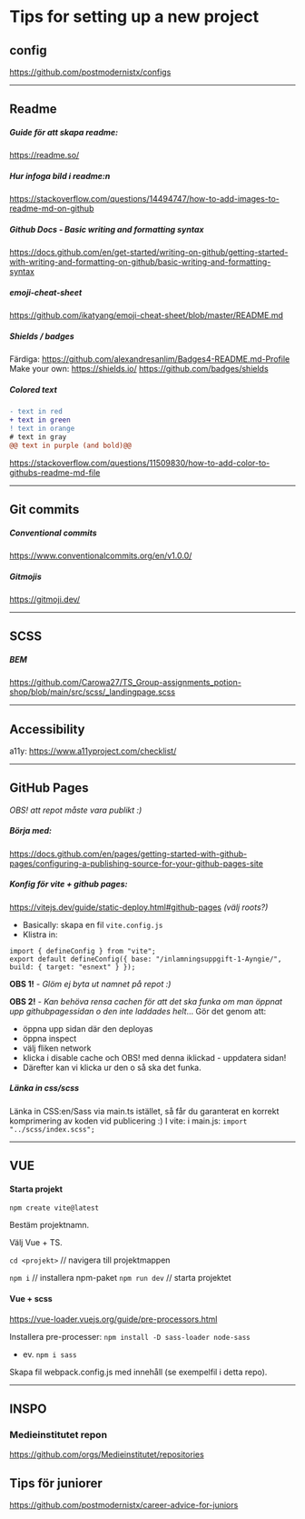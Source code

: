 # Tips for setting up a new project

## config
https://github.com/postmodernistx/configs

---

## Readme
##### Guide för att skapa readme:
https://readme.so/

##### Hur infoga bild i readme:n
https://stackoverflow.com/questions/14494747/how-to-add-images-to-readme-md-on-github

##### Github Docs - Basic writing and formatting syntax
https://docs.github.com/en/get-started/writing-on-github/getting-started-with-writing-and-formatting-on-github/basic-writing-and-formatting-syntax

##### emoji-cheat-sheet 
https://github.com/ikatyang/emoji-cheat-sheet/blob/master/README.md

##### Shields / badges 
Färdiga: https://github.com/alexandresanlim/Badges4-README.md-Profile
Make your own: https://shields.io/
https://github.com/badges/shields

##### Colored text
```diff
- text in red
+ text in green
! text in orange
# text in gray
@@ text in purple (and bold)@@
```
https://stackoverflow.com/questions/11509830/how-to-add-color-to-githubs-readme-md-file

---

## Git commits 

##### Conventional commits
https://www.conventionalcommits.org/en/v1.0.0/

##### Gitmojis
https://gitmoji.dev/

---

## SCSS
##### BEM
https://github.com/Carowa27/TS_Group-assignments_potion-shop/blob/main/src/scss/_landingpage.scss

---

## Accessibility
a11y:
https://www.a11yproject.com/checklist/

---

## GitHub Pages
*OBS! att repot måste vara publikt :)*

##### Börja med:
https://docs.github.com/en/pages/getting-started-with-github-pages/configuring-a-publishing-source-for-your-github-pages-site

##### Konfig för vite + github pages:
https://vitejs.dev/guide/static-deploy.html#github-pages
*(välj roots?)*

- Basically: skapa en fil `vite.config.js`
- Klistra in:
```
import { defineConfig } from "vite";
export default defineConfig({ base: "/inlamningsuppgift-1-Ayngie/", build: { target: "esnext" } });

```
**OBS 1!** - *Glöm ej byta ut namnet på repot :)*

**OBS 2!** - *Kan behöva rensa cachen för att det ska funka om man öppnat upp githubpagessidan o den inte laddades helt*...
Gör det genom att:
- öppna upp sidan där den deployas
- öppna inspect
- välj fliken network
- klicka i disable cache och OBS! med denna iklickad - uppdatera sidan!
- Därefter kan vi klicka ur den o så ska det funka.

##### Länka in css/scss
Länka in CSS:en/Sass via main.ts istället, så får du garanterat en korrekt komprimering av koden vid publicering :)
I vite: i main.js: `import "../scss/index.scss";`

---

## VUE

#### Starta projekt
`npm create vite@latest`

Bestäm projektnamn.

Välj Vue + TS.

`cd <projekt>` // navigera till projektmappen

`npm i`       // installera npm-paket
`npm run dev`  // starta projektet


#### Vue + scss
https://vue-loader.vuejs.org/guide/pre-processors.html

Installera pre-processer:
`npm install -D sass-loader node-sass`

+ ev. `npm i sass`

Skapa fil webpack.config.js med innehåll (se exempelfil i detta repo).

---

## INSPO
### Medieinstitutet repon
https://github.com/orgs/Medieinstitutet/repositories

## Tips för juniorer
https://github.com/postmodernistx/career-advice-for-juniors
